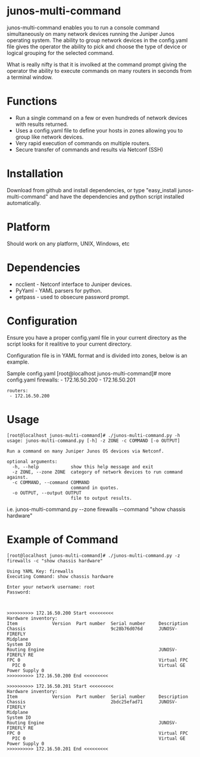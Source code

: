 junos-multi-command
===================
junos-multi-command enables you to run a console command simultaneously on many network devices
running the Juniper Junos operating system. The ability to group network devices in the config.yaml file
gives the operator the ability to pick and choose the type of device or logical grouping for the 
selected command.

What is really nifty is that it is involked at the command prompt giving the operator the ability to execute
commands on many routers in seconds from a terminal window. 

Functions
=========
* Run a single command on a few or even hundreds of network devices with results returned.
* Uses a config.yaml file to define your hosts in zones allowing you to group like network devices.
* Very rapid execution of commands on multiple routers.
* Secure transfer of commands and results via Netconf (SSH)

Installation
============
Download from github and install dependencies, or type "easy_install junos-multi-command" and have
the dependencies and python script installed automatically.

Platform
========
Should work on any platform, UNIX, Windows, etc

Dependencies
============
* ncclient - Netconf interface to Juniper devices. 
* PyYaml - YAML parsers for python.
* getpass - used to obsecure password prompt.


Configuration
=============
Ensure you have a proper config.yaml file in your current directory as the script looks for it 
realitive to your current directory.

Configuration file is in YAML format and is divided into zones, below is an example.

Sample config.yaml
    [root@localhost junos-multi-command]# more config.yaml 
    firewalls:
     - 172.16.50.200
     - 172.16.50.201
    	
	routers:
	 - 172.16.50.200

Usage
=====
	[root@localhost junos-multi-command]# ./junos-multi-command.py -h
	usage: junos-multi-command.py [-h] -z ZONE -c COMMAND [-o OUTPUT]
	
	Run a command on many Juniper Junos OS devices via Netconf.
	
	optional arguments:
	  -h, --help            show this help message and exit
	  -z ZONE, --zone ZONE  category of network devices to run command against.
	  -c COMMAND, --command COMMAND
	                        command in quotes.
	  -o OUTPUT, --output OUTPUT
	                        file to output results.

i.e. junos-multi-command.py --zone firewalls --command "show chassis hardware"

Example of Command
==================
	[root@localhost junos-multi-command]# ./junos-multi-command.py -z firewalls -c "show chassis hardware"
	
	Using YAML Key: firewalls
	Executing Command: show chassis hardware
	
	Enter your network username: root
	Password: 
	
	
	
	>>>>>>>>>> 172.16.50.200 Start <<<<<<<<<
	Hardware inventory:
	Item             Version  Part number  Serial number     Description
	Chassis                                9c28b76d076d      JUNOSV-FIREFLY
	Midplane        
	System IO       
	Routing Engine                                           JUNOSV-FIREFLY RE
	FPC 0                                                    Virtual FPC
	  PIC 0                                                  Virtual GE
	Power Supply 0  
	>>>>>>>>>> 172.16.50.200 End <<<<<<<<<
	
	>>>>>>>>>> 172.16.50.201 Start <<<<<<<<<
	Hardware inventory:
	Item             Version  Part number  Serial number     Description
	Chassis                                2bdc25efad71      JUNOSV-FIREFLY
	Midplane        
	System IO       
	Routing Engine                                           JUNOSV-FIREFLY RE
	FPC 0                                                    Virtual FPC
	  PIC 0                                                  Virtual GE
	Power Supply 0  
	>>>>>>>>>> 172.16.50.201 End <<<<<<<<<

